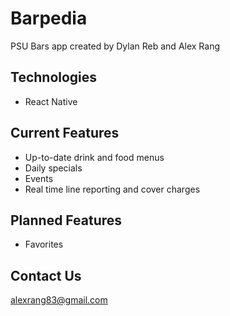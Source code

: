 # Barpedia
PSU Bars app created by Dylan Reb and Alex Rang

## Technologies
* React Native

## Current Features
* Up-to-date drink and food menus
* Daily specials
* Events
* Real time line reporting and cover charges

## Planned Features
* Favorites

## Contact Us
alexrang83@gmail.com

